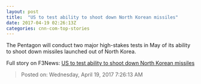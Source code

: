 ```yaml
---
layout: post
title:  "US to test ability to shoot down North Korean missiles"
date: 2017-04-19 02:26:13Z
categories: cnn-com-top-stories
---
```


The Pentagon will conduct two major high-stakes tests in May of its ability to shoot down missiles launched out of North Korea.


Full story on F3News: [US to test ability to shoot down North Korean missiles](http://www.f3nws.com/n/njHEeB)

> Posted on: Wednesday, April 19, 2017 7:26:13 AM
